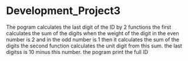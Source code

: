 # Development_Project3

The pogram calculates the last digit of the ID by 2 functions the first calculates the sum of the digits when the weight of the digit 
in the even number is 2 and in the odd number is 1 then it calculates the sum of the digits the second function calculates the unit digit 
from this sum. the last digitss is 10 minus this number. the pogram print the full ID
